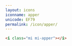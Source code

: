 ```yaml
---
layout: icons
iconname: apper
unicode: EF79
permalink: /icon/apper/
---
```


``` html
<i class="mi mi-apper"></i>
```
